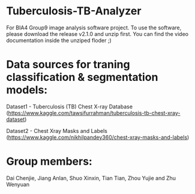 # Tuberculosis-TB-Analyzer
For BIA4 Group9 image analysis software project. To use the software, please download the release v2.1.0 and unzip first. You can find the video documentation inside the unziped floder ;)

# Data sources for traning classification & segmentation models: 
Dataset1 - Tuberculosis (TB) Chest X-ray Database (https://www.kaggle.com/tawsifurrahman/tuberculosis-tb-chest-xray-dataset)

Dataset2 - Chest Xray Masks and Labels (https://www.kaggle.com/nikhilpandey360/chest-xray-masks-and-labels)

# Group members:
Dai Chenjie, Jiang Anlan, Shuo Xinxin, Tian Tian, Zhou Yujie and Zhu Wenyuan
